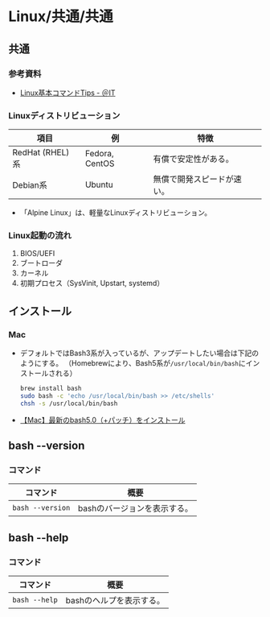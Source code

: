 # Linux/共通/共通

## 共通

### 参考資料

- [Linux基本コマンドTips - ＠IT](https://atmarkit.itmedia.co.jp/ait/series/3065/)

### Linuxディストリビューション

| 項目            | 例             | 特徴                       |
| --------------- | -------------- | -------------------------- |
| RedHat (RHEL)系 | Fedora, CentOS | 有償で安定性がある。       |
| Debian系        | Ubuntu         | 無償で開発スピードが速い。 |

- 「Alpine Linux」は、軽量なLinuxディストリビューション。

### Linux起動の流れ

1. BIOS/UEFI
1. ブートローダ
1. カーネル
1. 初期プロセス（SysVinit, Upstart, systemd）

## インストール

### Mac

- デフォルトではBash3系が入っているが、アップデートしたい場合は下記のようにする。
  （Homebrewにより、Bash5系が`/usr/local/bin/bash`にインストールされる）
  
  ```bash
  brew install bash
  sudo bash -c 'echo /usr/local/bin/bash >> /etc/shells'
  chsh -s /usr/local/bin/bash
  ```

- [【Mac】最新のbash5.0（+パッチ）をインストール](https://www.wholenotism.com/blog/2020/05/install-bash5-mac.html)

## bash --version

### コマンド

| コマンド         | 概要                         |
| ---------------- | ---------------------------- |
| `bash --version` | bashのバージョンを表示する。 |

## bash --help

### コマンド

| コマンド      | 概要                     |
| ------------- | ------------------------ |
| `bash --help` | bashのヘルプを表示する。 |
